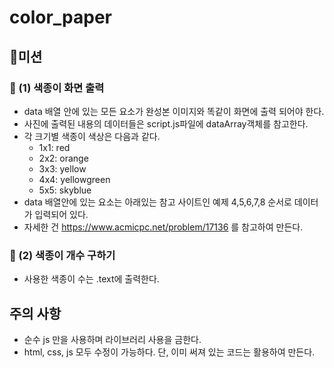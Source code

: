 # color_paper

## 🚀미션
### 🎯 (1) 색종이 화면 출력
 - data 배열 안에 있는 모든 요소가 완성본 이미지와 똑같이 화면에 출력 되어야 한다. 
 - 사진에 출력된 내용의 데이터들은 script.js파일에 dataArray객체를 참고한다.
 - 각 크기별 색종이 색상은 다음과 같다.
     - 1x1: red
     - 2x2: orange
     - 3x3: yellow
     - 4x4: yellowgreen
     - 5x5: skyblue
 - data 배열안에 있는 요소는 아래있는 참고 사이트인 예제 4,5,6,7,8 순서로 데이터가 입력되어 있다.
 - 자세한 건 https://www.acmicpc.net/problem/17136 를 참고하여 만든다.

### 🎯 (2) 색종이 개수 구하기
 - 사용한 색종이 수는 .text에 출력한다.


## 주의 사항
- 순수 js 만을 사용하며 라이브러리 사용을 금한다.
- html, css, js 모두 수정이 가능하다. 단, 이미 써져 있는 코드는 활용하여 만든다.
